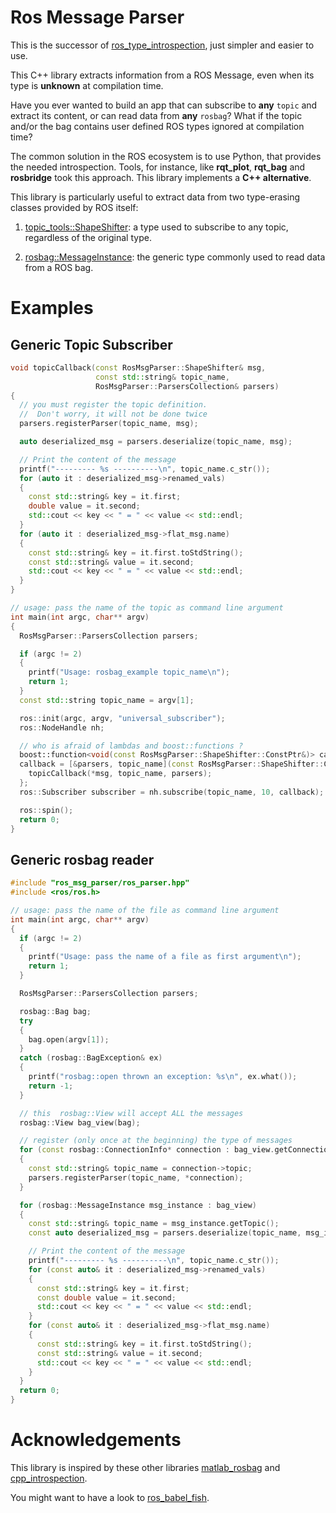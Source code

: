 # Ros Message Parser

This is the successor of [ros_type_introspection](https://github.com/facontidavide/ros_type_introspection),
just simpler and easier to use.

This C++ library extracts information from a ROS Message, even when its
type is **unknown** at compilation time.

Have you ever wanted to build an app that can subscribe to __any__ 
`topic` and extract its content, or can read data from __any__ `rosbag`? 
What if the topic and/or the bag contains user defined ROS types ignored 
at compilation time?

The common solution in the ROS ecosystem is to use Python, that provides
the needed introspection. Tools, for instance, like __rqt_plot__, __rqt_bag__ and __rosbridge__
took this approach. This library implements a __C++ alternative__.

This library is particularly useful to extract data from two type-erasing classes 
provided by ROS itself:

1. [topic_tools::ShapeShifter](http://docs.ros.org/diamondback/api/topic_tools/html/classtopic__tools_1_1ShapeShifter.html):
a type used to subscribe to any topic, regardless of the original type.

2. [rosbag::MessageInstance](http://docs.ros.org/diamondback/api/rosbag/html/c++/classrosbag_1_1MessageInstance.html):
the generic type commonly used to read data from a ROS bag.

# Examples

## Generic Topic Subscriber

```C++
void topicCallback(const RosMsgParser::ShapeShifter& msg,
                   const std::string& topic_name,
                   RosMsgParser::ParsersCollection& parsers)
{
  // you must register the topic definition.
  //  Don't worry, it will not be done twice
  parsers.registerParser(topic_name, msg);

  auto deserialized_msg = parsers.deserialize(topic_name, msg);

  // Print the content of the message
  printf("--------- %s ----------\n", topic_name.c_str());
  for (auto it : deserialized_msg->renamed_vals)
  {
    const std::string& key = it.first;
    double value = it.second;
    std::cout << key << " = " << value << std::endl;
  }
  for (auto it : deserialized_msg->flat_msg.name)
  {
    const std::string& key = it.first.toStdString();
    const std::string& value = it.second;
    std::cout << key << " = " << value << std::endl;
  }
}

// usage: pass the name of the topic as command line argument
int main(int argc, char** argv)
{
  RosMsgParser::ParsersCollection parsers;

  if (argc != 2)
  {
    printf("Usage: rosbag_example topic_name\n");
    return 1;
  }
  const std::string topic_name = argv[1];

  ros::init(argc, argv, "universal_subscriber");
  ros::NodeHandle nh;

  // who is afraid of lambdas and boost::functions ?
  boost::function<void(const RosMsgParser::ShapeShifter::ConstPtr&)> callback;
  callback = [&parsers, topic_name](const RosMsgParser::ShapeShifter::ConstPtr& msg) -> void {
    topicCallback(*msg, topic_name, parsers);
  };
  ros::Subscriber subscriber = nh.subscribe(topic_name, 10, callback);

  ros::spin();
  return 0;
}
```

## Generic rosbag reader

```C++
#include "ros_msg_parser/ros_parser.hpp"
#include <ros/ros.h>

// usage: pass the name of the file as command line argument
int main(int argc, char** argv)
{
  if (argc != 2)
  {
    printf("Usage: pass the name of a file as first argument\n");
    return 1;
  }

  RosMsgParser::ParsersCollection parsers;

  rosbag::Bag bag;
  try
  {
    bag.open(argv[1]);
  }
  catch (rosbag::BagException& ex)
  {
    printf("rosbag::open thrown an exception: %s\n", ex.what());
    return -1;
  }

  // this  rosbag::View will accept ALL the messages
  rosbag::View bag_view(bag);

  // register (only once at the beginning) the type of messages
  for (const rosbag::ConnectionInfo* connection : bag_view.getConnections())
  {
    const std::string& topic_name = connection->topic;
    parsers.registerParser(topic_name, *connection);
  }

  for (rosbag::MessageInstance msg_instance : bag_view)
  {
    const std::string& topic_name = msg_instance.getTopic();
    const auto deserialized_msg = parsers.deserialize(topic_name, msg_instance);

    // Print the content of the message
    printf("--------- %s ----------\n", topic_name.c_str());
    for (const auto& it : deserialized_msg->renamed_vals)
    {
      const std::string& key = it.first;
      const double value = it.second;
      std::cout << key << " = " << value << std::endl;
    }
    for (const auto& it : deserialized_msg->flat_msg.name)
    {
      const std::string& key = it.first.toStdString();
      const std::string& value = it.second;
      std::cout << key << " = " << value << std::endl;
    }
  }
  return 0;
}
```

# Acknowledgements

This library is inspired by these other libraries 
[matlab_rosbag](https://github.com/bcharrow/matlab_rosbag) and 
[cpp_introspection](https://github.com/tu-darmstadt-ros-pkg/cpp_introspection).


You might want to have a look to [ros_babel_fish](https://github.com/StefanFabian/ros_babel_fish).

   




 



 
